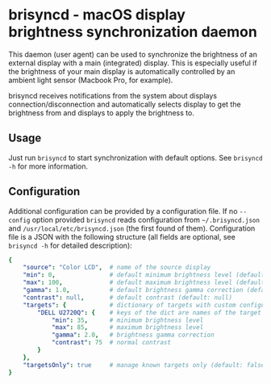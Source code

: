 # brisyncd - macOS display brightness synchronization daemon

This daemon (user agent) can be used to synchronize the brightness of an
external display with a main (integrated) display. This is especially useful if
the brightness of your main display is automatically controlled by an ambient
light sensor (Macbook Pro, for example).

brisyncd receives notifications from the system about displays
connection/disconnection and automatically selects display to get the
brightness from and displays to apply the brightness to.

## Usage

Just run `brisyncd` to start synchronization with default options. See `brisyncd -h`
for more information.

## Configuration

Additional configuration can be provided by a configuration file.
If no `--config` option provided `brisyncd` reads configuration from
`~/.brisyncd.json` and `/usr/local/etc/brisyncd.json` (the first found of them).
Configuration file is a JSON with the following structure (all fields are optional,
see `brisyncd -h` for detailed description):

```yaml
{
    "source": "Color LCD",  # name of the source display
    "min": 0,               # default minimum brightness level (default: 0)
    "max": 100,             # default maximum brightness level (default: 100)
    "gamma": 1.0,           # default brightness gamma correction (default: 1.0)
    "contrast": null,       # default contrast (default: null)
    "targets": {            # dictionary of targets with custom configuration
        "DELL U2720Q": {    # keys of the dict are names of the target displays
            "min": 35,      # minimum brightness level
            "max": 85,      # maximum brightness level
            "gamma": 2.0,   # brightness gamma correction
            "contrast": 75  # normal contrast
        }
    },
    "targetsOnly": true     # manage known targets only (default: false)
}
```
